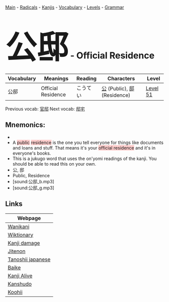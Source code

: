 <style> bigfont {font-size: 100px}</style>
[Main](../README.md) -
[Radicals](../radicals.md) -
[Kanjis](../kanjis.md) -
[Vocabulary](../vocabulary.md) -
[Levels](../levels.md) -
[Grammar](../grammar.md)
# <bigfont> 公邸</bigfont> - Official Residence 

| Vocabulary | Meanings | Reading | Characters | Level |
| --- | --- | --- | --- | --- |
| 公邸 | Official Residence | こうてい |  [公](../kanjis/公.md) (Public), [邸](../kanjis/邸.md) (Residence) | [Level 51](../levels/wk_level51.md) |

Previous vocab: [官邸](官邸.md) Next vocab: [邸宅](邸宅.md) 

## Mnemonics:

* 
* A <span style="background-color:#ffcccb"> public</span> <span style="background-color:#ffcccb"> residence</span> is the one you tell everyone for things like documents and loans and stuff. That means it's your <span style="background-color:#ffcccb"> official residence</span> and it's in everyone's books.
* This is a jukugo word that uses the on'yomi readings of the kanji. You should be able to read this on your own.
* 公, 邸
* Public, Residence
* [sound:公邸_b.mp3]
* [sound:公邸_g.mp3]


## Links 

| Webpage |
| --- |
| [Wanikani          ](https://www.wanikani.com/kanji/公邸) |
| [Wiktionary        ](https://en.wiktionary.org/wiki/公邸) |
| [Kanji damage      ](http://www.kanjidamage.com/kanji/search?utf8=✓&q=公邸) |
| [Jitenon           ](https://jitenon.com/kanji/公邸) |
| [Tanoshii japanese ](https://www.tanoshiijapanese.com/dictionary/kanji.cfm?k=公邸) |
| [Baike             ](https://baike.baidu.com/item/公邸) |
| [Kanji Alive       ](https://app.kanjialive.com/公邸) |
| [Kanshudo          ](https://www.kanshudo.com/searchmn?q=公邸) |
| [Koohii            ](https://kanji.koohii.com/study/kanji/公邸) |

